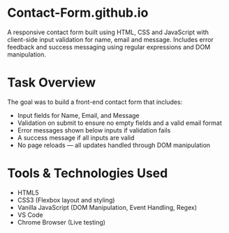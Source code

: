 # Contact-Form.github.io
A responsive contact form built using HTML, CSS and JavaScript with client-side input validation for name, email and message. Includes error feedback and success messaging using regular expressions and DOM manipulation.

# Task Overview
The goal was to build a front-end contact form that includes:
- Input fields for Name, Email, and Message  
- Validation on submit to ensure no empty fields and a valid email format  
- Error messages shown below inputs if validation fails  
- A success message if all inputs are valid  
- No page reloads — all updates handled through DOM manipulation  

# Tools & Technologies Used
- HTML5  
- CSS3 (Flexbox layout and styling)  
- Vanilla JavaScript (DOM Manipulation, Event Handling, Regex)  
- VS Code  
- Chrome Browser (Live testing)
